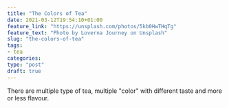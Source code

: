 ```yaml
---
title: "The Colors of Tea"
date: 2021-03-12T19:54:10+01:00
feature_link: "https://unsplash.com/photos/5kb0HwTHqTg"
feature_text: "Photo by Loverna Journey on Unsplash"
slug: "the-colors-of-tea"
tags:
- tea
categories:
type: "post"
draft: true
---
```


There are multiple type of tea, multiple "color" with different taste and more or less flavour.
